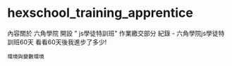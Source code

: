 # hexschool_training_apprentice
內容關於 六角學院 開設 " js學徒特訓班" 作業繳交部分
紀錄 - 六角學院js學徒特訓班60天 看看60天後我進步了多少!

    環境與變數環境
